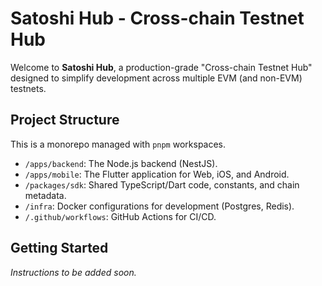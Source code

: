 # Satoshi Hub - Cross-chain Testnet Hub

Welcome to **Satoshi Hub**, a production-grade "Cross-chain Testnet Hub" designed to simplify development across multiple EVM (and non-EVM) testnets.

## Project Structure

This is a monorepo managed with `pnpm` workspaces.

-   `/apps/backend`: The Node.js backend (NestJS).
-   `/apps/mobile`: The Flutter application for Web, iOS, and Android.
-   `/packages/sdk`: Shared TypeScript/Dart code, constants, and chain metadata.
-   `/infra`: Docker configurations for development (Postgres, Redis).
-   `/.github/workflows`: GitHub Actions for CI/CD.

## Getting Started

_Instructions to be added soon._
